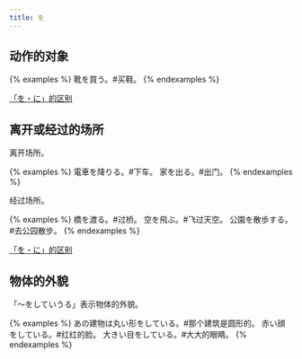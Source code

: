 ```yaml
---
title: を
---
```


## 动作的对象

{% examples %}
靴を買う。#买鞋。
{% endexamples %}

[「を・に」的区别](./diff#をに)

## 离开或经过的场所

离开场所。

{% examples %}
電車を降りる。#下车。
家を出る。#出门。
{% endexamples %}

经过场所。

{% examples %}
橋を渡る。#过桥。
空を飛ぶ。#飞过天空。
公園を散歩する。#去公园散步。
{% endexamples %}

[「を・に」的区别](./diff#をに)

## 物体的外貌

「〜をしていうる」表示物体的外貌。

{% examples %}
あの建物は丸い形をしている。#那个建筑是圆形的。
赤い顔をしている。#红红的脸。
大きい目をしている。#大大的眼睛。
{% endexamples %}
